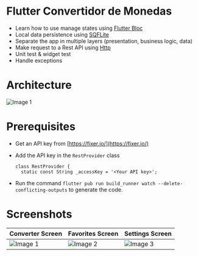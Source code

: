 # Flutter Convertidor de Monedas

- Learn how to use manage states using [Flutter Bloc](https://pub.dev/packages/flutter_bloc)
- Local data persistence using [SQFLite](https://pub.dev/packages/sqflite)
- Separate the app in multiple layers (presentation, business logic, data)
- Make request to a Rest API using [Http](https://pub.dev/packages/http)
- Unit test & widget test
- Handle exceptions

# Architecture


![Image 1](screenshots/Architecture.png)

# Prerequisites

- Get an API key from [https://fixer.io/](https://fixer.io/)
- Add the API key in the `RestProvider` class

  ````
  class RestProvider {
    static const String _accessKey = '<Your API key>';
  ````

- Run the command `flutter pub run build_runner watch --delete-conflicting-outputs` to generate the code.

# Screenshots

| Converter Screen                   | Favorites Screen                   | Settings Screen                    |
|------------------------------------|------------------------------------|------------------------------------|
| ![Image 1](screenshots/image1.png) | ![Image 2](screenshots/image2.png) | ![Image 3](screenshots/image3.png) |


